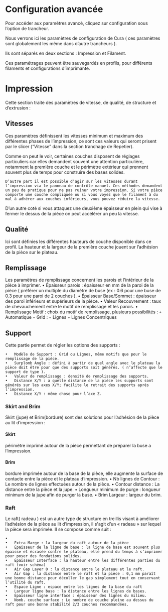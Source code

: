 # Configuration avancée

Pour accéder aux paramètres avancé, cliquez sur configuration sous l’option de trancheur.

Nous verrons ici les paramètres de configuration de Cura ( ces paramètres sont globalement les même dans d’autre trancheurs ).

Ils sont séparés en deux sections : Impression  et Filament.

Ces paramétrages peuvent être sauvegardés en profils, pour différents filaments et configurations d’imprimante.

# Impression
Cette section traite des paramètres de vitesse, de qualité, de structure et d’extrusion :

## Vitesses

Ces paramètres définissent les vitesses minimum et maximum des différentes phases de l’impression, ce sont ces valeurs qui seront prisent par le slicer (“Vitesse” dans la section tranchage de Repetier).

Comme on peut le voir, certaines couches disposent de réglages particuliers car elles demandent souvent une attention particulière, notamment la première couche et le périmètre extérieur qui prennent souvent plus de temps pour construire des bases solides.

	D’autre part il est possible d’agir sur les vitesses durant l’impression via le panneau de contrôle manuel. Ces méthodes demandent un peu de pratique pour ne pas ruiner votre impression. Si votre pièce comporte une couche compliquée ou si vous voyez que le filament à du mal à adhérer aux couches inférieurs, vous pouvez réduire la vitesse.
D’un autre coté si vous attaquez une deuxième épaisseur en plein qui vise à fermer le dessus de la pièce on peut accélérer un peu la vitesse.

## Qualité

Ici sont définies les différentes hauteurs de couche disponible dans ce profil.
La hauteur et la largeur de la première couche jouent sur l’adhésion de la pièce sur le plateau.

## Remplissage

Les paramètres de remplissage concernent les parois et l'intérieur de la pièce à imprimer.
	•	Épaisseur parois : épaisseur en mm de la paroi de la pièce ( préférer un multiple du diamètre de buse  (ex : 0.6 pour une buse de 0.3 pour une paroi de 2 couches ).
	•	Épaisseur Base/Sommet : épaisseur des paroi inférieurs et supérieurs de la pièce.
	•	Valeur Recouvrement : taux de chevauchement entre le motif de remplissage et les parois.
	•	Remplissage Motif : choix du motif de remplissage, plusieurs possibilités :
	◦	Automatique
	◦	Grid :
	◦	Lignes
	◦	Lignes Concentriques

## Support

Cette partie permet de régler les options des supports :

	•	Modèle de Support : Grid ou Lignes, même motifs que pour le remplissage de la pièce.
	•	Surplomb Angle : défini à partir de quel angle avec le plateau la pièce doit être pour que des supports soit générés. ( n’affecte que le support de type ).
	•	Valeur de remplissage : densité de remplissage des supports.
	•	Distance X/Y : a quelle distance de la pièce les supports sont générés sur les axes X/Y; facilite le retrait des supports après l’impression.
	•	Distance X/Y : même chose pour l’axe Z.

### Skirt and Brim

Skirt (jupe) et Brim(bordure) sont des solutions pour l’adhésion de la pièce au lit d’impression :

#### Skirt
périmètre imprimé autour de la pièce permettant de préparer la buse a l’impression.

#### Brim
bordure imprimée autour de la base de la pièce, elle augmente la surface de contacte entre la pièce et le plateau d’impression.
	•	Nb lignes de Contour : Le nombre de lignes effectuées autour de la pièce.
	•	Contour distance : La distance entre la pièce et la jupe.
	•	Longueur minimum de purge : longueur minimum de la jupe afin de purger la buse.
	•	Brim Largeur : largeur du brim.

### Raft

Le raft( radeau ) est un autre type de structure en treillis visant à améliorer l’adhésion de la pièce au lit d’impression, il s'agit d’un « radeau » sur lequel la pièce sera imprimée. Il se compose comme suit :


	•
	•	Extra Marge : la largeur du raft autour de la pièce
	•	Épaisseur de la ligne de base : la ligne de base est souvent plus épaisse et écrasée contre le plateau, elle prend du temps à s’imprimer pour poser des fondations solides.
	•	Épaisseur Interface : la hauteur entre les différentes parties du raft (voir schéma)
	•	Air Gap Layer 0 : la distance entre le plateau et le raft.
	•	Air Gap : la distance entre le raft et la pièce : 0,1 mm paraît une bonne distance pour décoller le gap simplement tout en conservant l’utilité du raft.
	•	Espace Ligne : espace entre les lignes de la base du raft
	•	Largeur ligne base : la distance entre les lignes de bases.
	•	Épaisseur ligne interface : épaisseur des lignes du milieu.
	•	Nomb. couche surface : Le nombre de couche pleine au dessus du raft pour une bonne stabilité 2/3 couches recommandées.
